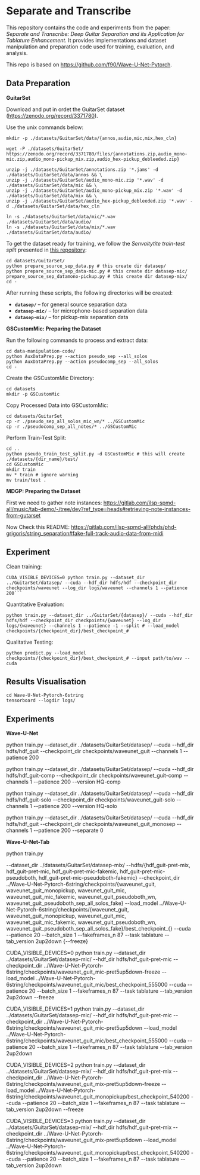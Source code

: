 # Separate and Transcribe

This repository contains the code and experiments from the paper: *Separate and Transcribe: Deep Guitar Separation and its Application for Tablature Enhancement.* It provides implementations and dataset manipulation and preparation code used for training, evaluation, and analysis.



This repo is based on https://github.com/f90/Wave-U-Net-Pytorch.


## Data Preparation


**GuitarSet**

Download and put in ordet the GuitarSet dataset (https://zenodo.org/record/3371780).

Use the unix commands below:

```
mkdir -p ./datasets/GuitarSet/data/{annos,audio,mic,mix,hex_cln}

wget -P ./datasets/GuitarSet/ https://zenodo.org/record/3371780/files/{annotations.zip,audio_mono-mic.zip,audio_mono-pickup_mix.zip,audio_hex-pickup_debleeded.zip}

unzip -j ./datasets/GuitarSet/annotations.zip '*.jams' -d ./datasets/GuitarSet/data/annos && \
unzip -j ./datasets/GuitarSet/audio_mono-mic.zip '*.wav' -d ./datasets/GuitarSet/data/mic && \
unzip -j ./datasets/GuitarSet/audio_mono-pickup_mix.zip '*.wav' -d ./datasets/GuitarSet/data/mix && \
unzip -j ./datasets/GuitarSet/audio_hex-pickup_debleeded.zip '*.wav' -d ./datasets/GuitarSet/data/hex_cln

ln -s ./datasets/GuitarSet/data/mic/*.wav ./datasets/GuitarSet/data/audio/
ln -s ./datasets/GuitarSet/data/mix/*.wav ./datasets/GuitarSet/data/audio/
```

To get the dataset ready for training, we follow the *Senvaitytite train-test split* presented in [this repository](https://github.com/daliasen/GuitarStringSeparation-MF-NMF-NMFD):

```
cd datasets/GuitarSet/
python prepare_source_sep_data.py # this create dir datasep/
python prepare_source_sep_data-mic.py # this create dir datasep-mic/
prepare_source_sep_datamono-pickup.py # this create dir datasep-mix/
cd -
```

After running these scripts, the following directories will be created:

- **`datasep/`** – for general source separation data
- **`datasep-mic/`** – for microphone-based separation data
- **`datasep-mix/`** – for pickup-mix separation data



**GSCustomMic: Preparing the Dataset**

Run the following commands to process and extract data:
```
cd data-manipulation-code/
python AuxDataPrep.py --action pseudo_sep --all_solos
python AuxDataPrep.py --action pseudocomp_sep --all_solos
cd -
```

Create the GSCustomMic Directory:
```
cd datasets
mkdir -p GSCustomMic
```

Copy Processed Data into GSCustomMic:
```
cd datasets/GuitarSet
cp -r ./pseudo_sep_all_solos_mic_wn/* ../GSCustomMic
cp -r ./pseudocomp_sep_all_notes/* ../GSCustomMic
```

Perform Train-Test Split:
```
cd ..
python pseudo_train_test_split.py -d GSCustomMic # this will create ./datasets/{dir_name}/test/
cd GSCustomMic
mkdir train
mv * train # ignore warning
mv train/test .
```

**MDGP: Preparing the Dataset**

First we need to gather note instances:
https://gitlab.com/ilsp-spmd-all/music/tab-demo/-/tree/dev?ref_type=heads#retrieving-note-instances-from-gutarset

Now Check this README:
https://gitlab.com/ilsp-spmd-all/phds/phd-grigoris/string_separation#fake-full-track-audio-data-from-midi

## Experiment

Clean training:
```
CUDA_VISIBLE_DEVICES=0 python train.py --dataset_dir ../GuitarSet/datasep/ --cuda --hdf_dir hdfs/hdf --checkpoint_dir checkpoints/waveunet --log_dir logs/waveunet --channels 1 --patience 200```
```

Quantitative Evaluation:
```
python train.py --dataset_dir ../GuitarSet/{datasep}/ --cuda --hdf_dir hdfs/hdf --checkpoint_dir checkpoints/{waveunet} --log_dir logs/{waveunet} --channels 1 --patience -1 --split # --load_model checkpoints/{checkpoint_dir}/best_checkpoint_#
```

Qualitative Testing:
```
python predict.py --load_model checkpoints/{checkpoint_dir}/best_checkpoint_# --input path/to/wav --cuda
```

## Results Visualisation

```
cd Wave-U-Net-Pytorch-6string
tensorboard --logdir logs/
```


## Experiments

**Wave-U-Net**

python train.py --dataset_dir ../datasets/GuitarSet/datasep/ --cuda --hdf_dir hdfs/hdf_guit --checkpoint_dir checkpoints/waveunet_guit --channels 1 --patience 200 

python train.py --dataset_dir ../datasets/GuitarSet/datasep/ --cuda --hdf_dir hdfs/hdf_guit-comp --checkpoint_dir checkpoints/waveunet_guit-comp --channels 1 --patience 200 --version HQ-comp

python train.py --dataset_dir ../datasets/GuitarSet/datasep/ --cuda --hdf_dir hdfs/hdf_guit-solo --checkpoint_dir checkpoints/waveunet_guit-solo --channels 1 --patience 200 --version HQ-solo

python train.py --dataset_dir ../datasets/GuitarSet/datasep/ --cuda --hdf_dir hdfs/hdf_guit --checkpoint_dir checkpoints/waveunet_guit_monosep --channels 1 --patience 200 --separate 0

**Wave-U-Net-Tab**

python train.py

--dataset_dir ../datasets/GuitarSet/datasep-mix/
--hdfs/{hdf_guit-pret-mix, hdf_guit-pret-mic, hdf_guit-pret-mic-fakemic, hdf_guit-pret-mic-pseudoboth, hdf_guit-pret-mic-pseudoboth-fakemic}
--checkpoint_dir ../Wave-U-Net-Pytorch-6string/checkpoints/{waveunet_guit, waveunet_guit_monopickup, waveunet_guit_mic, waveunet_guit_mic_fakemic, waveunet_guit_pseudoboth_wn, waveunet_guit_pseudoboth_sep_all_solos_fake}
--load_model ../Wave-U-Net-Pytorch-6string/checkpoints/{waveunet_guit, waveunet_guit_monopickup, waveunet_guit_mic, waveunet_guit_mic_fakemic, waveunet_guit_pseudoboth_wn, waveunet_guit_pseudoboth_sep_all_solos_fake}/best_checkpoint_{}
--cuda --patience 20 --batch_size 1 --fakeframes_n 87 --task tablature --tab_version 2up2down {--freeze}


CUDA_VISIBLE_DEVICES=0 python train.py --dataset_dir ../datasets/GuitarSet/datasep-mic/ --hdf_dir hdfs/hdf_guit-pret-mic --checkpoint_dir ../Wave-U-Net-Pytorch-6string/checkpoints/waveunet_guit_mic-pret5up5down-freeze --load_model ../Wave-U-Net-Pytorch-6string/checkpoints/waveunet_guit_mic/best_checkpoint_555000 --cuda --patience 20 --batch_size 1 --fakeframes_n 87 --task tablature --tab_version 2up2down --freeze

CUDA_VISIBLE_DEVICES=1 python train.py --dataset_dir ../datasets/GuitarSet/datasep-mic/ --hdf_dir hdfs/hdf_guit-pret-mic --checkpoint_dir ../Wave-U-Net-Pytorch-6string/checkpoints/waveunet_guit_mic-pret5up5down --load_model ../Wave-U-Net-Pytorch-6string/checkpoints/waveunet_guit_mic/best_checkpoint_555000 --cuda --patience 20  --batch_size 1 --fakeframes_n 87 --task tablature --tab_version 2up2down 

CUDA_VISIBLE_DEVICES=2 python train.py --dataset_dir ../datasets/GuitarSet/datasep-mix/ --hdf_dir hdfs/hdf_guit-pret-mix --checkpoint_dir ../Wave-U-Net-Pytorch-6string/checkpoints/waveunet_guit_mix-pret5up5down-freeze --load_model ../Wave-U-Net-Pytorch-6string/checkpoints/waveunet_guit_monopickup/best_checkpoint_540200 --cuda --patience 20  --batch_size 1 --fakeframes_n 87 --task tablature --tab_version 2up2down --freeze

CUDA_VISIBLE_DEVICES=3 python train.py --dataset_dir ../datasets/GuitarSet/datasep-mix/ --hdf_dir hdfs/hdf_guit-pret-mix --checkpoint_dir ../Wave-U-Net-Pytorch-6string/checkpoints/waveunet_guit_mix-pret5up5down --load_model ../Wave-U-Net-Pytorch-6string/checkpoints/waveunet_guit_monopickup/best_checkpoint_540200 --cuda --patience 20  --batch_size 1 --fakeframes_n 87 --task tablature --tab_version 2up2down



